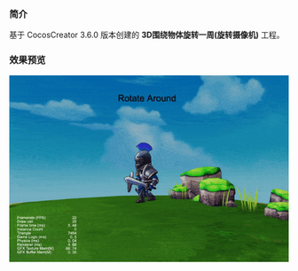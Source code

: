 ### 简介
基于 CocosCreator 3.6.0 版本创建的 **3D围绕物体旋转一周(旋转摄像机)** 工程。

### 效果预览
![image](../../../gif/202201/2022012081.gif)